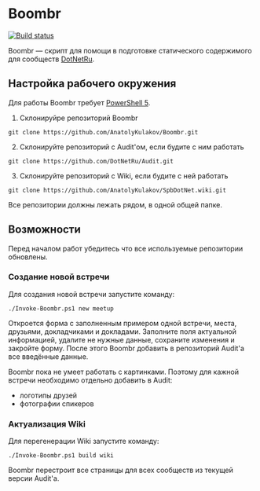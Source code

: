 # Boombr

[![Build status](https://ci.appveyor.com/api/projects/status/pynxm1tg9khxpqoc?svg=true)](https://ci.appveyor.com/project/AnatolyKulakov/boombr)

Boombr — скрипт для помощи в подготовке статического содержимого для сообществ [DotNetRu](http://dotnet.ru/).

## Настройка рабочего окружения

Для работы Boombr требует [PowerShell 5](https://www.microsoft.com/en-us/download/details.aspx?id=50395).

1. Склонируйре репозиторий Boombr

```posh
git clone https://github.com/AnatolyKulakov/Boombr.git
```

2. Склонируйте репозиторий с Audit'ом, если будите с ним работать

```posh
git clone https://github.com/DotNetRu/Audit.git
```

3. Склонируйте репозиторий с Wiki, если будите с ней работать

```posh
git clone https://github.com/AnatolyKulakov/SpbDotNet.wiki.git
```

Все репозитории должны лежать рядом, в одной общей папке.

## Возможности

Перед началом работ убедитесь что все используемые репозитории обновлены.

### Создание новой встречи

Для создания новой встречи запустите команду:

`./Invoke-Boombr.ps1 new meetup`

Откроется форма с заполненным примером одной встречи, места, друзьями, докладчиками и докладами. Заполните поля актуальной информацией, удалите не нужные данные, сохраните изменения и закройте форму. После этого Boombr добавить в репозиторий Audit'а все введённые данные.

Boombr пока не умеет работать с картинками. Поэтому для кажной встречи необходимо отдельно добавить в Audit:

- логотипы друзей
- фотографии спикеров

### Актуализация Wiki

Для перегенерации Wiki запустите команду:

```posh
./Invoke-Boombr.ps1 build wiki
```

Boombr перестроит все страницы для всех сообществ из текущей версии Audit'а.
